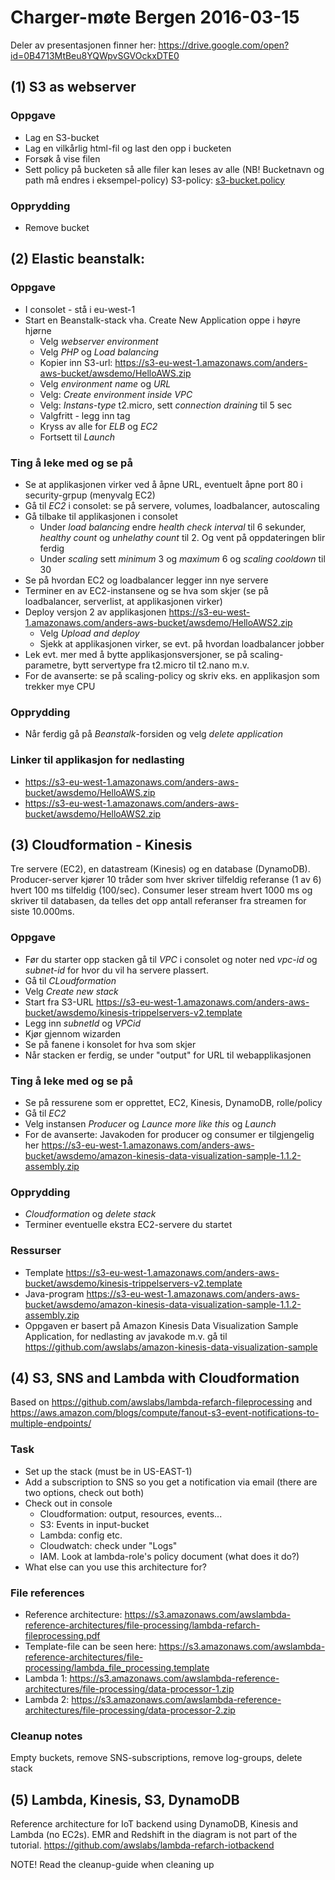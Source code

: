 # Charger-møte Bergen 2016-03-15

Deler av presentasjonen finner her: https://drive.google.com/open?id=0B4713MtBeu8YQWpvSGVOckxDTE0

## (1) S3 as webserver

### Oppgave
* Lag en S3-bucket
* Lag en vilkårlig html-fil og last den opp i bucketen
* Forsøk å vise filen
* Sett policy på bucketen så alle filer kan leses av alle (NB! Bucketnavn og path må endres i eksempel-policy)
S3-policy: [s3-bucket.policy](https://github.com/abjoerne/aws-tutorials/blob/master/s3-bucket.policy)

### Opprydding
* Remove bucket

## (2) Elastic beanstalk:
### Oppgave
* I consolet - stå i eu-west-1
* Start en Beanstalk-stack vha. Create New Application oppe i høyre hjørne
  * Velg *webserver environment*
  * Velg *PHP* og *Load balancing*
  * Kopier inn S3-url: https://s3-eu-west-1.amazonaws.com/anders-aws-bucket/awsdemo/HelloAWS.zip
  * Velg *environment name* og *URL*
  * Velg: *Create environment inside VPC*
  * Velg: *Instans-type* t2.micro, sett *connection draining* til 5 sec
  * Valgfritt - legg inn tag
  * Kryss av alle for *ELB* og *EC2*
  * Fortsett til *Launch*

### Ting å leke med og se på
* Se at applikasjonen virker ved å åpne URL, eventuelt åpne port 80 i security-grpup (menyvalg EC2)
* Gå til *EC2* i consolet: se på servere, volumes, loadbalancer, autoscaling
* Gå tilbake til applikasjonen i consolet
  * Under *load balancing* endre *health check interval* til 6 sekunder, *healthy count* og *unhelathy count* til 2. Og vent på oppdateringen blir ferdig
  * Under *scaling* sett *minimum* 3 og *maximum* 6 og *scaling cooldown* til 30
* Se på hvordan EC2 og loadbalancer legger inn nye servere
* Terminer en av EC2-instansene og se hva som skjer (se på loadbalancer, serverlist, at applikasjonen virker)
* Deploy versjon 2 av applikasjonen https://s3-eu-west-1.amazonaws.com/anders-aws-bucket/awsdemo/HelloAWS2.zip
  * Velg *Upload and deploy*
  * Sjekk at applikasjonen virker, se evt. på hvordan loadbalancer jobber
* Lek evt. mer med å bytte applikasjonsversjoner, se på scaling-parametre, bytt servertype fra t2.micro til t2.nano m.v.
* For de avanserte: se på scaling-policy og skriv eks. en applikasjon som trekker mye CPU

### Opprydding
* Når ferdig gå på *Beanstalk*-forsiden og velg *delete application*
  
### Linker til applikasjon for nedlasting
* https://s3-eu-west-1.amazonaws.com/anders-aws-bucket/awsdemo/HelloAWS.zip
* https://s3-eu-west-1.amazonaws.com/anders-aws-bucket/awsdemo/HelloAWS2.zip

## (3) Cloudformation - Kinesis

Tre servere (EC2), en datastream (Kinesis) og en database (DynamoDB). Producer-server kjører 10 tråder som hver skriver tilfeldig referanse (1 av 6) hvert 100 ms tilfeldig (100/sec). Consumer leser stream hvert 1000 ms og skriver til databasen, da telles det opp antall referanser fra streamen for siste 10.000ms. 

### Oppgave
* Før du starter opp stacken gå til *VPC* i consolet og noter ned *vpc-id* og *subnet-id* for hvor du vil ha servere plassert.  
* Gå til *CLoudformation*
 * Velg *Create new stack* 
 * Start fra S3-URL https://s3-eu-west-1.amazonaws.com/anders-aws-bucket/awsdemo/kinesis-trippelservers-v2.template
 * Legg inn *subnetId* og *VPCid*
 * Kjør gjennom wizarden
 * Se på fanene i konsolet for hva som skjer
* Når stacken er ferdig, se under "output" for URL til webapplikasjonen
 
### Ting å leke med og se på
* Se på ressurene som er opprettet, EC2, Kinesis, DynamoDB, rolle/policy
* Gå til *EC2*
 * Velg instansen *Producer* og *Launce more like this* og *Launch*
* For de avanserte: Javakoden for producer og consumer er tilgjengelig her https://s3-eu-west-1.amazonaws.com/anders-aws-bucket/awsdemo/amazon-kinesis-data-visualization-sample-1.1.2-assembly.zip

### Opprydding
* *Cloudformation* og *delete stack*
* Terminer eventuelle ekstra EC2-servere du startet

### Ressurser
* Template https://s3-eu-west-1.amazonaws.com/anders-aws-bucket/awsdemo/kinesis-trippelservers-v2.template
* Java-program https://s3-eu-west-1.amazonaws.com/anders-aws-bucket/awsdemo/amazon-kinesis-data-visualization-sample-1.1.2-assembly.zip
* Oppgaven er basert på Amazon Kinesis Data Visualization Sample Application, for nedlasting av javakode m.v. gå til https://github.com/awslabs/amazon-kinesis-data-visualization-sample


## (4) S3, SNS and Lambda with Cloudformation
Based on https://github.com/awslabs/lambda-refarch-fileprocessing and https://aws.amazon.com/blogs/compute/fanout-s3-event-notifications-to-multiple-endpoints/

### Task
* Set up the stack (must be in US-EAST-1)
* Add a subscription to SNS so you get a notification via email (there are two options, check out both)
* Check out in console
  * Cloudformation: output, resources, events...
  * S3: Events in input-bucket
  * Lambda: config etc.
  * Cloudwatch: check under "Logs"
  * IAM. Look at lambda-role's policy document (what does it do?) 
* What else can you use this architecture for?


### File references
* Reference architecture: https://s3.amazonaws.com/awslambda-reference-architectures/file-processing/lambda-refarch-fileprocessing.pdf
* Template-file can be seen here: https://s3.amazonaws.com/awslambda-reference-architectures/file-processing/lambda_file_processing.template
* Lambda 1: https://s3.amazonaws.com/awslambda-reference-architectures/file-processing/data-processor-1.zip
* Lambda 2: https://s3.amazonaws.com/awslambda-reference-architectures/file-processing/data-processor-2.zip

### Cleanup notes 
Empty buckets, remove SNS-subscriptions, remove log-groups, delete stack


## (5) Lambda, Kinesis, S3, DynamoDB

Reference architecture for IoT backend using DynamoDB, Kinesis and Lambda (no EC2s). EMR and Redshift in the diagram is not part of the tutorial. https://github.com/awslabs/lambda-refarch-iotbackend

NOTE! Read the cleanup-guide when cleaning up
